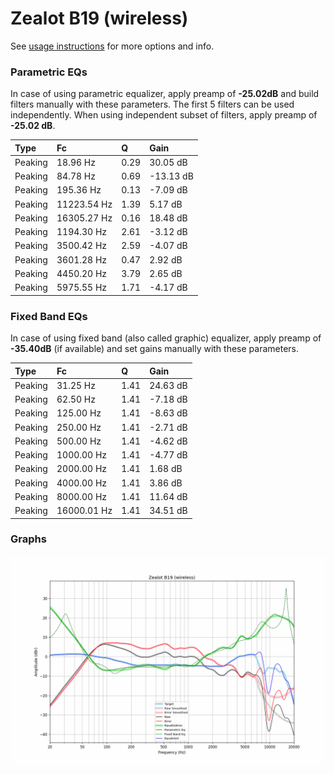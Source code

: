 # Zealot B19 (wireless)
See [usage instructions](https://github.com/jaakkopasanen/AutoEq#usage) for more options and info.

### Parametric EQs
In case of using parametric equalizer, apply preamp of **-25.02dB** and build filters manually
with these parameters. The first 5 filters can be used independently.
When using independent subset of filters, apply preamp of **-25.02 dB**.

| Type    | Fc          |    Q | Gain      |
|:--------|:------------|:-----|:----------|
| Peaking | 18.96 Hz    | 0.29 | 30.05 dB  |
| Peaking | 84.78 Hz    | 0.69 | -13.13 dB |
| Peaking | 195.36 Hz   | 0.13 | -7.09 dB  |
| Peaking | 11223.54 Hz | 1.39 | 5.17 dB   |
| Peaking | 16305.27 Hz | 0.16 | 18.48 dB  |
| Peaking | 1194.30 Hz  | 2.61 | -3.12 dB  |
| Peaking | 3500.42 Hz  | 2.59 | -4.07 dB  |
| Peaking | 3601.28 Hz  | 0.47 | 2.92 dB   |
| Peaking | 4450.20 Hz  | 3.79 | 2.65 dB   |
| Peaking | 5975.55 Hz  | 1.71 | -4.17 dB  |

### Fixed Band EQs
In case of using fixed band (also called graphic) equalizer, apply preamp of **-35.40dB**
(if available) and set gains manually with these parameters.

| Type    | Fc          |    Q | Gain     |
|:--------|:------------|:-----|:---------|
| Peaking | 31.25 Hz    | 1.41 | 24.63 dB |
| Peaking | 62.50 Hz    | 1.41 | -7.18 dB |
| Peaking | 125.00 Hz   | 1.41 | -8.63 dB |
| Peaking | 250.00 Hz   | 1.41 | -2.71 dB |
| Peaking | 500.00 Hz   | 1.41 | -4.62 dB |
| Peaking | 1000.00 Hz  | 1.41 | -4.77 dB |
| Peaking | 2000.00 Hz  | 1.41 | 1.68 dB  |
| Peaking | 4000.00 Hz  | 1.41 | 3.86 dB  |
| Peaking | 8000.00 Hz  | 1.41 | 11.64 dB |
| Peaking | 16000.01 Hz | 1.41 | 34.51 dB |

### Graphs
![](./Zealot%20B19%20(wireless).png)